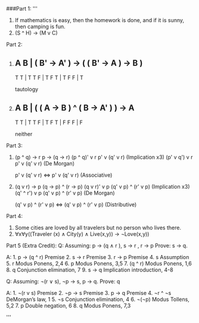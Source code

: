 ###Part 1:
'''
1. If mathematics is easy, then the homework is done, and if it is sunny, then camping is fun.
2. (S ^ H) -> (M v C)

Part 2:
1. A B |   ( B' -> A' ) -> ( ( B' -> A ) -> B )   
   ----------------------------------------------
   T T |                 T
   T F |                 T
   F T |                 T
   F F |                 T
   
   tautology
   
2. A B |   ( ( A -> B ) ^ ( B -> A' ) ) -> A   
   ------------------------------------------
   T T |                T
   T F |                T
   F T |                F
   F F |                F
   
   neither
   
Part 3:
1. (p ^ q) -> r           p -> (q -> r)
   (p ^ q)' v r           p' v (q' v r)  (Implication x3)
   (p' v q') v r          p' v (q' v r)  (De Morgan)
   
   p' v (q' v r)    <=>      p' v (q' v r)  (Associative)
   
2. (q v r) -> p           (q -> p) ^ (r -> p)
   (q v r)' v p           (q' v p) ^ (r' v p) (Implication x3)
   (q' ^ r') v p          (q' v p) ^ (r' v p) (De Morgan)
   
   (q' v p) ^ (r' v p) <=>   (q' v p) ^ (r' v p) (Distributive)
   
Part 4:
1. Some cities are loved by all travelers but no person who lives there.
2. ∀x∀y((Traveler (x) ∧ City(y) ∧ Live(x,y)) -> ¬Love(x,y))

Part 5 (Extra Credit):
Q: Assuming: p → (q ∧ r ), s → r , r → p
Prove: s → q.

A: 1. p -> (q ^ r) Premise
   2. s -> r       Premise
   3. r -> p       Premise
   4. s            Assumption
   5. r            Modus Ponens, 2,4
   6. p            Modus Ponens, 3,5
   7. (q ^ r)      Modus Ponens, 1,6
   8. q            Conjunction elimination, 7
   9. s -> q       Implication introduction, 4-8
   
Q: Assuming: ¬(r ∨ s), ¬p → s, p → q. 
Prove: q

A: 1. ¬(r v s)  Premise
   2. ¬p -> s   Premise
   3. p -> q    Premise
   4. ¬r ^ ¬s   DeMorgan’s law, 1
   5. ¬s        Conjunction elimination, 4
   6. ¬(¬p)     Modus Tollens, 5,2
   7. p         Double negation, 6
   8. q         Modus Ponens, 7,3

'''
   
							